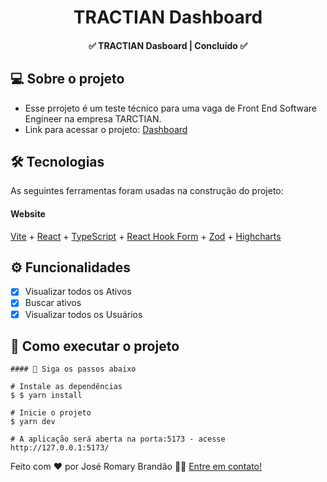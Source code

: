 </p>
<h1 align="center">
   TRACTIAN Dashboard  
</h1>

<h4 align="center"> 
	✅  TRACTIAN Dasboard | Concluído ✅
</h4>


</p>

## 💻 Sobre o projeto

 - Esse prrojeto é um teste técnico para uma vaga de Front End Software Engineer na empresa TARCTIAN.
 - Link para acessar o projeto: [Dashboard](https://tractian-dashboard-swart.vercel.app/)


## 🛠 Tecnologias

As seguintes ferramentas foram usadas na construção do projeto:

#### **Website** 
 [Vite](https://vitejs.dev/) + [React](https://reactjs.org/) + [TypeScript](https://www.typescriptlang.org/) + [React Hook Form](https://react-hook-form.com/) + [Zod](https://zod.dev/) + [Highcharts](https://www.highcharts.com/)
 
 ## ⚙️ Funcionalidades

- [x] Visualizar todos os Ativos
- [x] Buscar ativos
- [x] Visualizar todos os Usuários 

## 🚀 Como executar o projeto


```
#### 🧭 Siga os passos abaixo

# Instale as dependências
$ $ yarn install

# Inicie o projeto
$ yarn dev

# A aplicação será aberta na porta:5173 - acesse http://127.0.0.1:5173/

```


Feito com ❤️ por José Romary Brandão 👋🏽 [Entre em contato!](https://www.linkedin.com/in/jos%C3%A9-romary-brand%C3%A3o/)

